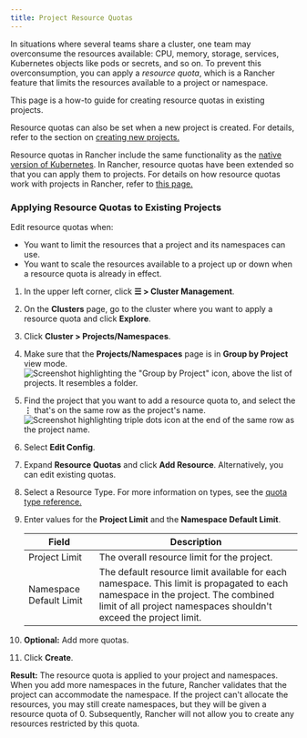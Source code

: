 ```yaml
---
title: Project Resource Quotas
---
```


<head>
  <link rel="canonical" href="https://ranchermanager.docs.rancher.com/how-to-guides/advanced-user-guides/manage-projects/manage-project-resource-quotas"/>
</head>

In situations where several teams share a cluster, one team may overconsume the resources available: CPU, memory, storage, services, Kubernetes objects like pods or secrets, and so on.  To prevent this overconsumption, you can apply a _resource quota_, which is a Rancher feature that limits the resources available to a project or namespace.

This page is a how-to guide for creating resource quotas in existing projects.

Resource quotas can also be set when a new project is created. For details, refer to the section on [creating new projects.](../../../new-user-guides/manage-clusters/projects-and-namespaces.md#creating-projects)

Resource quotas in Rancher include the same functionality as the [native version of Kubernetes](https://kubernetes.io/docs/concepts/policy/resource-quotas/). In Rancher, resource quotas have been extended so that you can apply them to projects. For details on how resource quotas work with projects in Rancher, refer to [this page.](about-project-resource-quotas.md)

### Applying Resource Quotas to Existing Projects

Edit resource quotas when:

- You want to limit the resources that a project and its namespaces can use.
- You want to scale the resources available to a project up or down when a resource quota is already in effect.

1. In the upper left corner, click **☰ > Cluster Management**.
1. On the **Clusters** page, go to the cluster where you want to apply a resource quota and click **Explore**.
1. Click **Cluster > Projects/Namespaces**.
1. Make sure that the **Projects/Namespaces** page is in **Group by Project** view mode.
    ![Screenshot highlighting the "Group by Project" icon, above the list of projects. It resembles a folder.](/img/edit-project-config-for-resource-quotas-group-by-project.png)

1. Find the project that you want to add a resource quota to, and select the **⋮** that's on the same row as the project's name.
    ![Screenshot highlighting triple dots icon at the end of the same row as the project name.](/img/edit-project-config-for-resource-quotas-dots.png)

1. Select **Edit Config**.

1. Expand **Resource Quotas** and click **Add Resource**. Alternatively, you can edit existing quotas.

1. Select a Resource Type. For more information on types, see the [quota type reference.](resource-quota-types.md)

1. Enter values for the **Project Limit** and the **Namespace Default Limit**.

    | Field                   | Description                                                                                              |
    | ----------------------- | -------------------------------------------------------------------------------------------------------- |
    | Project Limit           | The overall resource limit for the project.                                                              |
    | Namespace Default Limit | The default resource limit available for each namespace. This limit is propagated to each namespace in the project. The combined limit of all project namespaces shouldn't exceed the project limit. |

1. **Optional:** Add more quotas.

1. Click **Create**.

**Result:** The resource quota is applied to your project and namespaces. When you add more namespaces in the future, Rancher validates that the project can accommodate the namespace. If the project can't allocate the resources, you may still create namespaces, but they will be given a resource quota of 0. Subsequently, Rancher will not allow you to create any resources restricted by this quota.
